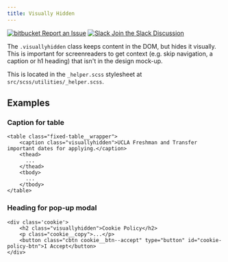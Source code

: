 ```yaml
---
title: Visually Hidden
---
```

<a class="create-button small" href="https://bitbucket.org/uclaucomm/ucla-bruin-components/issues?status=new&status=open">![bitbucket](https://s3.us-west-1.amazonaws.com/webcomponents.ucla.edu/build/%!CurrentVersion%!/docs/img/bitbucket-icon-white.png) Report an Issue</a>
<a class="create-button small" href="https://ucla.slack.com/archives/C01TW0HVB0Q">![Slack](https://s3.us-west-1.amazonaws.com/webcomponents.ucla.edu/build/%!CurrentVersion%!/docs/img/slack-icon-white.png) Join the Slack Discussion</a>

The `.visuallyhidden` class keeps content in the DOM, but hides it visually. This is important for screenreaders to get context (e.g. skip navigation, a caption or h1 heading) that isn't in the design mock-up.

This is located in the `_helper.scss` stylesheet at `src/scss/utilities/_helper.scss`.

## Examples

### Caption for table
```
<table class="fixed-table__wrapper">
	<caption class="visuallyhidden">UCLA Freshman and Transfer important dates for applying.</caption>
    <thead>
      ...
    </thead>
    <tbody>
      ...
    </tbody>
</table>
```

### Heading for pop-up modal
```
<div class='cookie'>
    <h2 class="visuallyhidden">Cookie Policy</h2>
    <p class="cookie__copy">...</p>
    <button class="cbtn cookie__btn--accept" type="button" id="cookie-policy-btn">I Accept</button>
</div>
```
